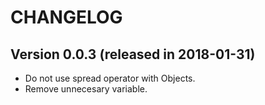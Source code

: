 CHANGELOG
=========

Version 0.0.3 (released in 2018-01-31)
--------------------------------------
* Do not use spread operator with Objects.
* Remove unnecesary variable.

